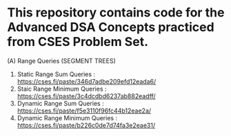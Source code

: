 # This repository contains code for the Advanced DSA Concepts practiced from CSES Problem Set.

(A) Range Queries (SEGMENT TREES)
  1. Static Range Sum Queries : https://cses.fi/paste/346d7adbe209efd12eada6/
  2. Staic Range Minimum Queries : https://cses.fi/paste/3c4dcdbd6237ab882eadff/
  3. Dynamic Range Sum Queries : https://cses.fi/paste/f5e3110f96fc44b12eae2a/
  4. Dynamic Range Minimum Queries : https://cses.fi/paste/b226c0de7d74fa3e2eae31/
